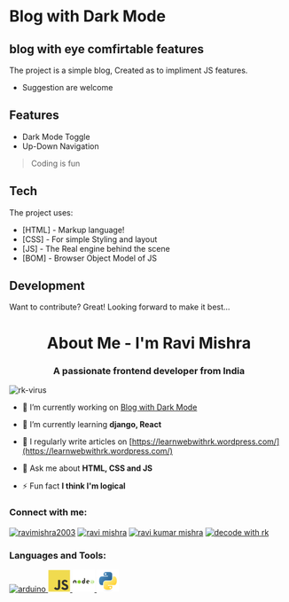 # Blog with Dark Mode
## blog with eye comfirtable features

The project is a simple blog, Created as to impliment JS features.

- Suggestion are welcome

## Features

- Dark Mode Toggle
- Up-Down Navigation


> Coding is fun

## Tech

The project uses:

- [HTML] - Markup language!
- [CSS] - For simple Styling and layout
- [JS] - The Real engine behind the scene
- [BOM] - Browser Object Model of JS

## Development

Want to contribute? Great!
Looking forward to make it best...


   
   <h1 align="center">About Me - I'm Ravi Mishra</h1>
<h3 align="center">A passionate frontend developer from India</h3>

<p align="left"> <img src="https://komarev.com/ghpvc/?username=rk-virus&label=Profile%20views&color=0e75b6&style=flat" alt="rk-virus" /> </p>

- 🔭 I’m currently working on [Blog with Dark Mode](https://github.com/Rk-Virus/Blog-with-Dark-Mode)

- 🌱 I’m currently learning **django, React**

- 📝 I regularly write articles on [https://learnwebwithrk.wordpress.com/](https://learnwebwithrk.wordpress.com/)

- 💬 Ask me about **HTML, CSS and JS**

- ⚡ Fun fact **I think I'm logical**

<h3 align="left">Connect with me:</h3>
<p align="left">
<a href="https://twitter.com/ravimishra2003" target="blank"><img align="center" src="https://raw.githubusercontent.com/rahuldkjain/github-profile-readme-generator/master/src/images/icons/Social/twitter.svg" alt="ravimishra2003" height="30" width="40" /></a>
<a href="https://linkedin.com/in/ravi mishra" target="blank"><img align="center" src="https://raw.githubusercontent.com/rahuldkjain/github-profile-readme-generator/master/src/images/icons/Social/linked-in-alt.svg" alt="ravi mishra" height="30" width="40" /></a>
<a href="https://fb.com/ravi kumar mishra" target="blank"><img align="center" src="https://raw.githubusercontent.com/rahuldkjain/github-profile-readme-generator/master/src/images/icons/Social/facebook.svg" alt="ravi kumar mishra" height="30" width="40" /></a>
<a href="https://www.youtube.com/c/decode with rk" target="blank"><img align="center" src="https://raw.githubusercontent.com/rahuldkjain/github-profile-readme-generator/master/src/images/icons/Social/youtube.svg" alt="decode with rk" height="30" width="40" /></a>
</p>

<h3 align="left">Languages and Tools:</h3>
<p align="left"> <a href="https://www.arduino.cc/" target="_blank"> <img src="https://cdn.worldvectorlogo.com/logos/arduino-1.svg" alt="arduino" width="40" height="40"/> </a> <a href="https://developer.mozilla.org/en-US/docs/Web/JavaScript" target="_blank"> <img src="https://raw.githubusercontent.com/devicons/devicon/master/icons/javascript/javascript-original.svg" alt="javascript" width="40" height="40"/> </a> <a href="https://nodejs.org" target="_blank"> <img src="https://raw.githubusercontent.com/devicons/devicon/master/icons/nodejs/nodejs-original-wordmark.svg" alt="nodejs" width="40" height="40"/> </a> <a href="https://www.python.org" target="_blank"> <img src="https://raw.githubusercontent.com/devicons/devicon/master/icons/python/python-original.svg" alt="python" width="40" height="40"/> </a> </p>
